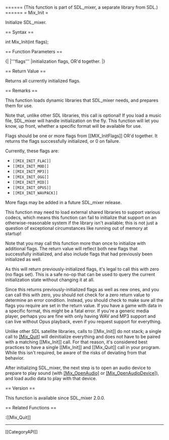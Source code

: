 ====== (This function is part of SDL_mixer, a separate library from SDL.) ======
= Mix_Init =

Initialize SDL_mixer.

== Syntax ==

<syntaxhighlight lang='c'>
int Mix_Init(int flags);
</syntaxhighlight>

== Function Parameters ==

{|
|'''flags'''
|initialization flags, OR'd together.
|}

== Return Value ==

Returns all currently initialized flags.

== Remarks ==

This function loads dynamic libraries that SDL_mixer needs, and prepares
them for use.

Note that, unlike other SDL libraries, this call is optional! If you load a
music file, SDL_mixer will handle initialization on the fly. This function
will let you know, up front, whether a specific format will be available
for use.

Flags should be one or more flags from [[MIX_InitFlags]] OR'd together. It
returns the flags successfully initialized, or 0 on failure.

Currently, these flags are:

* <code>[[MIX_INIT_FLAC]]</code>
* <code>[[MIX_INIT_MOD]]</code>
* <code>[[MIX_INIT_MP3]]</code>
* <code>[[MIX_INIT_OGG]]</code>
* <code>[[MIX_INIT_MID]]</code>
* <code>[[MIX_INIT_OPUS]]</code>
* <code>[[MIX_INIT_WAVPACK]]</code>

More flags may be added in a future SDL_mixer release.

This function may need to load external shared libraries to support various
codecs, which means this function can fail to initialize that support on an
otherwise-reasonable system if the library isn't available; this is not
just a question of exceptional circumstances like running out of memory at
startup!

Note that you may call this function more than once to initialize with
additional flags. The return value will reflect both new flags that
successfully initialized, and also include flags that had previously been
initialized as well.

As this will return previously-initialized flags, it's legal to call this
with zero (no flags set). This is a safe no-op that can be used to query
the current initialization state without changing it at all.

Since this returns previously-initialized flags as well as new ones, and
you can call this with zero, you should not check for a zero return value
to determine an error condition. Instead, you should check to make sure all
the flags you require are set in the return value. If you have a game with
data in a specific format, this might be a fatal error. If you're a generic
media player, perhaps you are fine with only having WAV and MP3 support and
can live without Opus playback, even if you request support for everything.

Unlike other SDL satellite libraries, calls to [[Mix_Init]] do not stack; a
single call to [[Mix_Quit]]() will deinitialize everything and does not
have to be paired with a matching [[Mix_Init]] call. For that reason, it's
considered best practices to have a single [[Mix_Init]] and [[Mix_Quit]]
call in your program. While this isn't required, be aware of the risks of
deviating from that behavior.

After initializing SDL_mixer, the next step is to open an audio device to
prepare to play sound (with [[Mix_OpenAudio]]() or
[[Mix_OpenAudioDevice]]()), and load audio data to play with that device.

== Version ==

This function is available since SDL_mixer 2.0.0.

== Related Functions ==

:[[Mix_Quit]]

----
[[CategoryAPI]]


